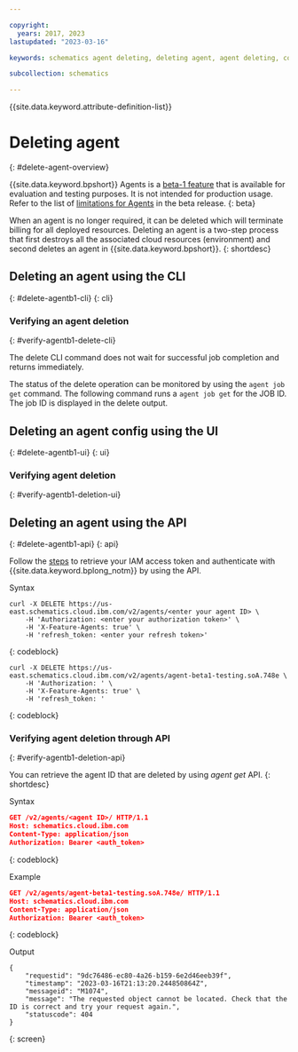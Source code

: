 ```yaml
---

copyright:
  years: 2017, 2023
lastupdated: "2023-03-16"

keywords: schematics agent deleting, deleting agent, agent deleting, command-line, api, ui

subcollection: schematics

---
```


{{site.data.keyword.attribute-definition-list}}

# Deleting agent
{: #delete-agent-overview}

{{site.data.keyword.bpshort}} Agents is a [beta-1 feature](/docs/schematics?topic=schematics-agent-beta-limitations) that is available for evaluation and testing purposes. It is not intended for production usage. Refer to the list of [limitations for Agents](/docs/schematics?topic=schematics-agent-beta-limitations#sc-agent-beta-limitation) in the beta release.
{: beta}

When an agent is no longer required, it can be deleted which will terminate billing for all deployed resources. Deleting an agent is a two-step process that first destroys all the associated cloud resources (environment) and second deletes an agent in {{site.data.keyword.bpshort}}.
{: shortdesc}

## Deleting an agent using the CLI
{: #delete-agentb1-cli}
{: cli}

### Verifying an agent deletion 
{: #verify-agentb1-delete-cli}

The delete CLI command does not wait for successful job completion and returns immediately. 

The status of the delete operation can be monitored by using the `agent job get` command. The following command runs a `agent job get` for the JOB ID. The job ID is displayed in the delete output. 

## Deleting an agent config using the UI 
{: #delete-agentb1-ui}
{: ui}


### Verifying agent deletion 
{: #verify-agentb1-deletion-ui}

## Deleting an agent using the API
{: #delete-agentb1-api}
{: api}

Follow the [steps](/docs/schematics?topic=schematics-setup-api#cs_api) to retrieve your IAM access token and authenticate with {{site.data.keyword.bplong_notm}} by using the API. 

Syntax

```curl
curl -X DELETE https://us-east.schematics.cloud.ibm.com/v2/agents/<enter your agent ID> \
    -H 'Authorization: <enter your authorization token>' \
    -H 'X-Feature-Agents: true' \
    -H 'refresh_token: <enter your refresh token>'
```
{: codeblock}

```curl
curl -X DELETE https://us-east.schematics.cloud.ibm.com/v2/agents/agent-beta1-testing.soA.748e \
    -H 'Authorization: ' \
    -H 'X-Feature-Agents: true' \
    -H 'refresh_token: '
```
{: codeblock}


### Verifying agent deletion through API
{: #verify-agentb1-deletion-api}

You can retrieve the agent ID that are deleted by using _agent get_ API. 
{: shortdesc}

Syntax

```json
GET /v2/agents/<agent ID>/ HTTP/1.1
Host: schematics.cloud.ibm.com
Content-Type: application/json
Authorization: Bearer <auth_token>

```
{: codeblock}

Example

```json
GET /v2/agents/agent-beta1-testing.soA.748e/ HTTP/1.1
Host: schematics.cloud.ibm.com
Content-Type: application/json
Authorization: Bearer <auth_token>

```
{: codeblock}

Output

```text
{
    "requestid": "9dc76486-ec80-4a26-b159-6e2d46eeb39f",
    "timestamp": "2023-03-16T21:13:20.244850864Z",
    "messageid": "M1074",
    "message": "The requested object cannot be located. Check that the ID is correct and try your request again.",
    "statuscode": 404
}
```
{: screen}
